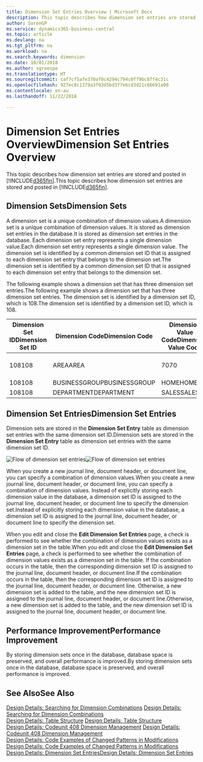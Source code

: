 ```yaml
---
title: Dimension Set Entries Overview | Microsoft Docs
description: This topic describes how dimension set entries are stored and posted in Dynamcis 365.
author: SorenGP
ms.service: dynamics365-business-central
ms.topic: article
ms.devlang: na
ms.tgt_pltfrm: na
ms.workload: na
ms.search.keywords: dimension
ms.date: 10/01/2018
ms.author: sgroespe
ms.translationtype: HT
ms.sourcegitcommit: caf7cf5afe370af0c4294c794c0ff9bc8ff4c31c
ms.openlocfilehash: 927ec8c1379a3f03d5bd377e6cd3d21c66691a00
ms.contentlocale: en-au
ms.lasthandoff: 11/22/2018

---
```

# <a name="dimension-set-entries-overview"></a><span data-ttu-id="0c933-103">Dimension Set Entries Overview</span><span class="sxs-lookup"><span data-stu-id="0c933-103">Dimension Set Entries Overview</span></span>
<span data-ttu-id="0c933-104">This topic describes how dimension set entries are stored and posted in [!INCLUDE[d365fin](includes/d365fin_md.md)].</span><span class="sxs-lookup"><span data-stu-id="0c933-104">This topic describes how dimension set entries are stored and posted in [!INCLUDE[d365fin](includes/d365fin_md.md)].</span></span>  

## <a name="dimension-sets"></a><span data-ttu-id="0c933-105">Dimension Sets</span><span class="sxs-lookup"><span data-stu-id="0c933-105">Dimension Sets</span></span>  
<span data-ttu-id="0c933-106">A dimension set is a unique combination of dimension values.</span><span class="sxs-lookup"><span data-stu-id="0c933-106">A dimension set is a unique combination of dimension values.</span></span> <span data-ttu-id="0c933-107">It is stored as dimension set entries in the database.</span><span class="sxs-lookup"><span data-stu-id="0c933-107">It is stored as dimension set entries in the database.</span></span> <span data-ttu-id="0c933-108">Each dimension set entry represents a single dimension value.</span><span class="sxs-lookup"><span data-stu-id="0c933-108">Each dimension set entry represents a single dimension value.</span></span> <span data-ttu-id="0c933-109">The dimension set is identified by a common dimension set ID that is assigned to each dimension set entry that belongs to the dimension set.</span><span class="sxs-lookup"><span data-stu-id="0c933-109">The dimension set is identified by a common dimension set ID that is assigned to each dimension set entry that belongs to the dimension set.</span></span>  

<span data-ttu-id="0c933-110">The following example shows a dimension set that has three dimension set entries.</span><span class="sxs-lookup"><span data-stu-id="0c933-110">The following example shows a dimension set that has three dimension set entries.</span></span> <span data-ttu-id="0c933-111">The dimension set is identified by a dimension set ID, which is 108.</span><span class="sxs-lookup"><span data-stu-id="0c933-111">The dimension set is identified by a dimension set ID, which is 108.</span></span>  

|<span data-ttu-id="0c933-112">Dimension Set ID</span><span class="sxs-lookup"><span data-stu-id="0c933-112">Dimension Set ID</span></span>|<span data-ttu-id="0c933-113">Dimension Code</span><span class="sxs-lookup"><span data-stu-id="0c933-113">Dimension Code</span></span>|<span data-ttu-id="0c933-114">Dimension Value Code</span><span class="sxs-lookup"><span data-stu-id="0c933-114">Dimension Value Code</span></span>|<span data-ttu-id="0c933-115">Dimension Value Name</span><span class="sxs-lookup"><span data-stu-id="0c933-115">Dimension Value Name</span></span>|  
|----------------------|--------------------|--------------------------|--------------------------|  
|<span data-ttu-id="0c933-116">108</span><span class="sxs-lookup"><span data-stu-id="0c933-116">108</span></span>|<span data-ttu-id="0c933-117">AREA</span><span class="sxs-lookup"><span data-stu-id="0c933-117">AREA</span></span>|<span data-ttu-id="0c933-118">70</span><span class="sxs-lookup"><span data-stu-id="0c933-118">70</span></span>|<span data-ttu-id="0c933-119">America North</span><span class="sxs-lookup"><span data-stu-id="0c933-119">America North</span></span>|  
|<span data-ttu-id="0c933-120">108</span><span class="sxs-lookup"><span data-stu-id="0c933-120">108</span></span>|<span data-ttu-id="0c933-121">BUSINESSGROUP</span><span class="sxs-lookup"><span data-stu-id="0c933-121">BUSINESSGROUP</span></span>|<span data-ttu-id="0c933-122">HOME</span><span class="sxs-lookup"><span data-stu-id="0c933-122">HOME</span></span>|<span data-ttu-id="0c933-123">Home</span><span class="sxs-lookup"><span data-stu-id="0c933-123">Home</span></span>|  
|<span data-ttu-id="0c933-124">108</span><span class="sxs-lookup"><span data-stu-id="0c933-124">108</span></span>|<span data-ttu-id="0c933-125">DEPARTMENT</span><span class="sxs-lookup"><span data-stu-id="0c933-125">DEPARTMENT</span></span>|<span data-ttu-id="0c933-126">SALES</span><span class="sxs-lookup"><span data-stu-id="0c933-126">SALES</span></span>|<span data-ttu-id="0c933-127">Sales</span><span class="sxs-lookup"><span data-stu-id="0c933-127">Sales</span></span>|  

## <a name="dimension-set-entries"></a><span data-ttu-id="0c933-128">Dimension Set Entries</span><span class="sxs-lookup"><span data-stu-id="0c933-128">Dimension Set Entries</span></span>  
<span data-ttu-id="0c933-129">Dimension sets are stored in the **Dimension Set Entry** table as dimension set entries with the same dimension set ID.</span><span class="sxs-lookup"><span data-stu-id="0c933-129">Dimension sets are stored in the **Dimension Set Entry** table as dimension set entries with the same dimension set ID.</span></span>  

<span data-ttu-id="0c933-130">![Flow of dimension set entries](media/dimensionentrynav7.png "Flow of dimension set entries")</span><span class="sxs-lookup"><span data-stu-id="0c933-130">![Flow of dimension set entries](media/dimensionentrynav7.png "Flow of dimension set entries")</span></span>  

<span data-ttu-id="0c933-131">When you create a new journal line, document header, or document line, you can specify a combination of dimension values.</span><span class="sxs-lookup"><span data-stu-id="0c933-131">When you create a new journal line, document header, or document line, you can specify a combination of dimension values.</span></span> <span data-ttu-id="0c933-132">Instead of explicitly storing each dimension value in the database, a dimension set ID is assigned to the journal line, document header, or document line to specify the dimension set.</span><span class="sxs-lookup"><span data-stu-id="0c933-132">Instead of explicitly storing each dimension value in the database, a dimension set ID is assigned to the journal line, document header, or document line to specify the dimension set.</span></span>  

<span data-ttu-id="0c933-133">When you edit and close the **Edit Dimension Set Entries** page, a check is performed to see whether the combination of dimension values exists as a dimension set in the table.</span><span class="sxs-lookup"><span data-stu-id="0c933-133">When you edit and close the **Edit Dimension Set Entries** page, a check is performed to see whether the combination of dimension values exists as a dimension set in the table.</span></span> <span data-ttu-id="0c933-134">If the combination occurs in the table, then the corresponding dimension set ID is assigned to the journal line, document header, or document line.</span><span class="sxs-lookup"><span data-stu-id="0c933-134">If the combination occurs in the table, then the corresponding dimension set ID is assigned to the journal line, document header, or document line.</span></span> <span data-ttu-id="0c933-135">Otherwise, a new dimension set is added to the table, and the new dimension set ID is assigned to the journal line, document header, or document line.</span><span class="sxs-lookup"><span data-stu-id="0c933-135">Otherwise, a new dimension set is added to the table, and the new dimension set ID is assigned to the journal line, document header, or document line.</span></span>  

## <a name="performance-improvement"></a><span data-ttu-id="0c933-136">Performance Improvement</span><span class="sxs-lookup"><span data-stu-id="0c933-136">Performance Improvement</span></span>  
<span data-ttu-id="0c933-137">By storing dimension sets once in the database, database space is preserved, and overall performance is improved.</span><span class="sxs-lookup"><span data-stu-id="0c933-137">By storing dimension sets once in the database, database space is preserved, and overall performance is improved.</span></span>  

## <a name="see-also"></a><span data-ttu-id="0c933-138">See Also</span><span class="sxs-lookup"><span data-stu-id="0c933-138">See Also</span></span>  
<span data-ttu-id="0c933-139">[Design Details: Searching for Dimension Combinations](design-details-searching-for-dimension-combinations.md) </span><span class="sxs-lookup"><span data-stu-id="0c933-139">[Design Details: Searching for Dimension Combinations](design-details-searching-for-dimension-combinations.md) </span></span>  
<span data-ttu-id="0c933-140">[Design Details: Table Structure](design-details-table-structure.md) </span><span class="sxs-lookup"><span data-stu-id="0c933-140">[Design Details: Table Structure](design-details-table-structure.md) </span></span>  
<span data-ttu-id="0c933-141">[Design Details: Codeunit 408 Dimension Management](design-details-codeunit-408-dimension-management.md) </span><span class="sxs-lookup"><span data-stu-id="0c933-141">[Design Details: Codeunit 408 Dimension Management](design-details-codeunit-408-dimension-management.md) </span></span>  
<span data-ttu-id="0c933-142">[Design Details: Code Examples of Changed Patterns in Modifications](design-details-code-examples-of-changed-patterns-in-modifications.md) </span><span class="sxs-lookup"><span data-stu-id="0c933-142">[Design Details: Code Examples of Changed Patterns in Modifications](design-details-code-examples-of-changed-patterns-in-modifications.md) </span></span>  
[<span data-ttu-id="0c933-143">Design Details: Dimension Set Entries</span><span class="sxs-lookup"><span data-stu-id="0c933-143">Design Details: Dimension Set Entries</span></span>](design-details-dimension-set-entries.md)   

